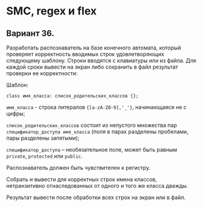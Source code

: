 # SMC, regex и flex

## Вариант 36.

Разработать распознаватель на базе конечного автомата, который проверяет корректность вводимых строк удовлетворяющих следующему шаблону. Cтроки вводятся с клавиатуры или из файла. Для каждой сроки вывести на экран либо сохранить в файл результат  проверки ее корректности:

Шаблон:

```
class имя_класса: список_родительских_классов {};
```

`имя_класса` - строка литералов `{[a-zA-Z0-9],'_'}`, начинающаяся не с цифры;

`список_родительских_классов` состоит из непустого множества пар `спецификатор_доступа имя_класса` (поля в парах разделены пробелами, пары разделены запятыми);

`спецификатор_доступа` – необязательное поле, может быть равным `private`, `protected` или `public`.

Распознаватель должен быть чувствителен к регистру.

Собрать и вывести для корректных строк имена классов, нетранзитивно отнаследованных от одного и того же класса дважды.

Результат вывести после обработки всех строк на экран или в файл.
